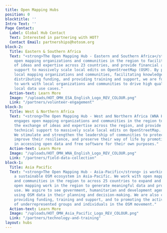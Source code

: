 ```yaml
---
title: Open Mapping Hubs
position: 0
blocktitle: ''
Intro Text: ''
Page Contact:
  Label: Global Hub Contact
  Text: Interested in partnering with HOT?
  Contact Email: partnerships@hotosm.org
block-2:
  Title: Eastern & Southern Africa
  Text: "<strong>The Open Mapping Hub - Eastern and Southern Africa</strong> engages
    open mapping organizations and communities in the region to facilitate exchange
    of ideas and expertise across 23 countries, and provide financial and technical
    support to massively scale local edits on OpenStreetMap (OSM). By prioritizing
    local mapping organizations and communities, facilitating knowledge exchange,
    distributing funding, and providing training and support, we are focusing efforts
    to work with local organizations and communities to drive high quality, ethical,
    local data use cases."
  Action-text: Learn More
  Image: "/uploads/HOT_OMH_ESA_English_Logo_REV_COLOUR.png"
  Link: "/partners/volunteer-engagement"
block-3:
  Title: West & Northern Africa
  Text: "<strong>The Open Mapping Hub - West and Northern Africa (WNA Hub)</strong>
    engages open mapping organizations and communities in the region to facilitate
    the exchange of ideas and expertise across the region, and provide financial and
    technical support to massively scale local edits on OpenStreetMap. <br /><br />
    We stimulate and strengthen the leadership of communities to protect their livelihoods,
    improve their resilience, and preserve their way of life by promoting social justice
    in accessing open data and free software for their own purposes."
  Action-text: Learn More
  Image: "/uploads/HOT_OMH_WNA_English_Logo_REV_COLOUR.png"
  Link: "/partners/field-data-collection"
block-1:
  Title: Asia Pacific
  Text: "<strong>The Open Mapping Hub - Asia-Pacific</strong> is working to create
    a sustainable OSM ecosystem in Asia-Pacific. We work with open mapping organizations
    and communities in the region to across 25 countries to expand and deepen the
    open mapping work in the region to generate meaningful data and promote its effective
    use. We aspire to see government, humanitarian and development agencies commonly
    using OSM data in their planning and decision-making. We are also committed to
    providing funding, training and support, and to promoting the active participation
    of underrepresented groups and individuals in the OSM movement."
  Action-text: Learn More
  Image: "/uploads/HOT_OMH_Asia_Pacific_Logo_REV_COLOUR.png"
  Link: "/partners/technology-and-training"
layout: hubs
---
```


